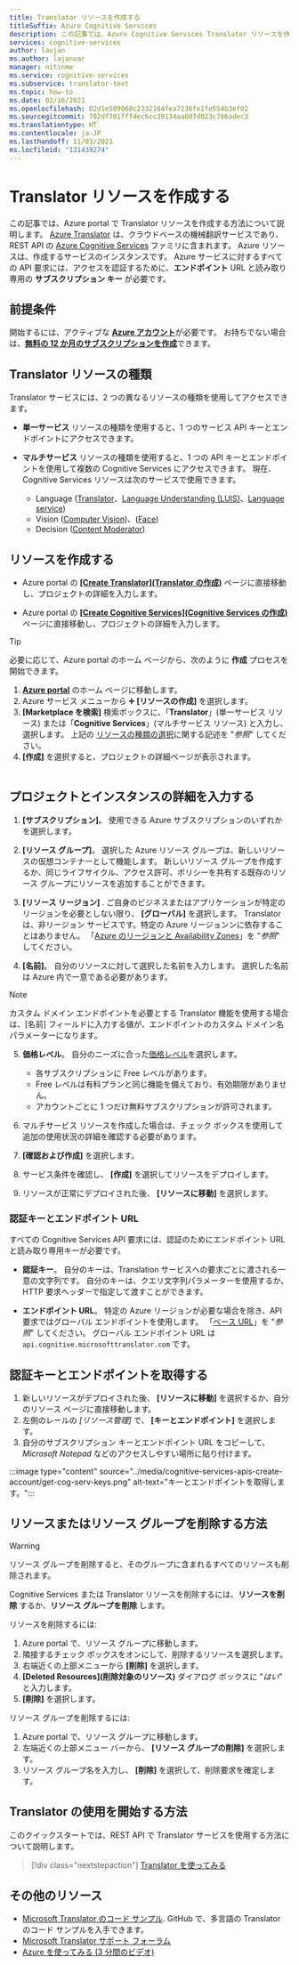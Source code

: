 ```yaml
---
title: Translator リソースを作成する
titleSuffix: Azure Cognitive Services
description: この記事では、Azure Cognitive Services Translator リソースを作成し、サブスクリプション キーとエンドポイント URL を取得する方法について説明します。
services: cognitive-services
author: laujan
ms.author: lajanuar
manager: nitinme
ms.service: cognitive-services
ms.subservice: translator-text
ms.topic: how-to
ms.date: 02/16/2021
ms.openlocfilehash: 02d1e509068c2332164fea7236fe1fe554b3ef02
ms.sourcegitcommit: 702df701fff4ec6cc39134aa607d023c766adec3
ms.translationtype: HT
ms.contentlocale: ja-JP
ms.lasthandoff: 11/03/2021
ms.locfileid: "131439274"
---
```

# <a name="create-a-translator-resource"></a>Translator リソースを作成する

この記事では、Azure portal で Translator リソースを作成する方法について説明します。 [Azure Translator](translator-overview.md) は、クラウドベースの機械翻訳サービスであり、REST API の [Azure Cognitive Services](../what-are-cognitive-services.md) ファミリに含まれます。 Azure リソースは、作成するサービスのインスタンスです。 Azure サービスに対するすべての API 要求には、アクセスを認証するために、**エンドポイント** URL と読み取り専用の **サブスクリプション キー** が必要です。

## <a name="prerequisites"></a>前提条件

開始するには、アクティブな [**Azure アカウント**](https://azure.microsoft.com/free/cognitive-services/)が必要です。  お持ちでない場合は、[**無料の 12 か月のサブスクリプションを作成**](https://azure.microsoft.com/free/)できます。

## <a name="translator-resource-types"></a>Translator リソースの種類

Translator サービスには、2 つの異なるリソースの種類を使用してアクセスできます。

* **単一サービス** リソースの種類を使用すると、1 つのサービス API キーとエンドポイントにアクセスできます。  

* **マルチサービス** リソースの種類を使用すると、1 つの API キーとエンドポイントを使用して複数の Cognitive Services にアクセスできます。 現在、Cognitive Services リソースは次のサービスで使用できます。
  * Language ([Translator](../translator/translator-overview.md)、[Language Understanding (LUIS)](../luis/what-is-luis.md)、[Language service](../text-analytics/overview.md))  
  * Vision ([Computer Vision](../computer-vision/overview.md))、([Face](../face/overview.md))  
  * Decision ([Content Moderator](../content-moderator/overview.md))  

## <a name="create-your-resource"></a>リソースを作成する

* Azure portal の [ **[Create Translator]\(Translator の作成\)**](https://ms.portal.azure.com/#create/Microsoft.CognitiveServicesTextTranslation) ページに直接移動し、プロジェクトの詳細を入力します。

* Azure portal の [ **[Create Cognitive Services]\(Cognitive Services の作成\)**](https://ms.portal.azure.com/#create/Microsoft.CognitiveServicesAllInOne) ページに直接移動し、プロジェクトの詳細を入力します。

>[!TIP]
>必要に応じて、Azure portal のホーム ページから、次のように **作成** プロセスを開始できます。
>
> 1. [**Azure portal**](https://ms.portal.azure.com/#home) のホーム ページに移動します。
> 1. Azure サービス メニューから ➕ **[リソースの作成]** を選択します。
>1. **[Marketplace を検索]** 検索ボックスに、「**Translator**」(単一サービス リソース) または「**Cognitive Services**」(マルチサービス リソース) と入力し、選択します。  上記の [リソースの種類の選択](#create-your-resource)に関する記述を "*参照*" してください。
> 1. **[作成]** を選択すると、プロジェクトの詳細ページが表示されます。
><br/><br/>

## <a name="complete-your-project-and-instance-details"></a>プロジェクトとインスタンスの詳細を入力する

1. **[サブスクリプション]**。 使用できる Azure サブスクリプションのいずれかを選択します。

1. **[リソース グループ]**。 選択した Azure リソース グループは、新しいリソースの仮想コンテナーとして機能します。 新しいリソース グループを作成するか、同じライフサイクル、アクセス許可、ポリシーを共有する既存のリソース グループにリソースを追加することができます。

1. **[リソース リージョン]** . ご自身のビジネスまたはアプリケーションが特定のリージョンを必要としない限り、 **[グローバル]** を選択します。 Translator は、非リージョン サービスです。特定の Azure リージョンンに依存することはありません。 「[Azure のリージョンと Availability Zones](../../availability-zones/az-overview.md)」を "*参照*" してください。

1. **[名前]**。 自分のリソースに対して選択した名前を入力します。 選択した名前は Azure 内で一意である必要があります。

> [!NOTE]
> カスタム ドメイン エンドポイントを必要とする Translator 機能を使用する場合は、[名前] フィールドに入力する値が、エンドポイントのカスタム ドメイン名パラメーターになります。

5. **価格レベル**。 自分のニーズに合った[価格レベル](https://azure.microsoft.com/pricing/details/cognitive-services/translator)を選択します。

   * 各サブスクリプションに Free レベルがあります。
   * Free レベルは有料プランと同じ機能を備えており、有効期限がありません。
   * アカウントごとに 1 つだけ無料サブスクリプションが許可されます。</li></ul>

1. マルチサービス リソースを作成した場合は、チェック ボックスを使用して追加の使用状況の詳細を確認する必要があります。

1. **[確認および作成]** を選択します。

1. サービス条件を確認し、 **[作成]** を選択してリソースをデプロイします。

1. リソースが正常にデプロイされた後、 **[リソースに移動]** を選択します。

### <a name="authentication-keys-and-endpoint-url"></a>認証キーとエンドポイント URL

すべての Cognitive Services API 要求には、認証のためにエンドポイント URL と読み取り専用キーが必要です。

* **認証キー**。 自分のキーは、Translation サービスへの要求ごとに渡される一意の文字列です。 自分のキーは、クエリ文字列パラメーターを使用するか、HTTP 要求ヘッダーで指定して渡すことができます。

* **エンドポイント URL**。 特定の Azure リージョンが必要な場合を除き、API 要求ではグローバル エンドポイントを使用します。 「[ベース URL](reference/v3-0-reference.md#base-urls)」を "*参照*" してください。 グローバル エンドポイント URL は `api.cognitive.microsofttranslator.com` です。

## <a name="get-your-authentication-keys-and-endpoint"></a>認証キーとエンドポイントを取得する

1. 新しいリソースがデプロイされた後、 **[リソースに移動]** を選択するか、自分のリソース ページに直接移動します。
1. 左側のレールの *[リソース管理]* で、 **[キーとエンドポイント]** を選択します。
1. 自分のサブスクリプション キーとエンドポイント URL をコピーして、*Microsoft Notepad* などのアクセスしやすい場所に貼り付けます。

:::image type="content" source="../media/cognitive-services-apis-create-account/get-cog-serv-keys.png" alt-text="キーとエンドポイントを取得します。":::

## <a name="how-to-delete-a--resource-or-resource-group"></a>リソースまたはリソース グループを削除する方法

> [!Warning]
> リソース グループを削除すると、そのグループに含まれるすべてのリソースも削除されます。

Cognitive Services または Translator リソースを削除するには、**リソースを削除** するか、**リソース グループを削除** します。

リソースを削除するには:

1. Azure portal で、リソース グループに移動します。
1. 隣接するチェック ボックスをオンにして、削除するリソースを選択します。
1. 右端近くの上部メニューから **[削除]** を選択します。
1. **[Deleted Resources]\(削除対象のリソース\)** ダイアログ ボックスに "*はい*" と入力します。
1. **[削除]** を選択します。

リソース グループを削除するには:

1. Azure portal で、リソース グループに移動します。
1. 左端近くの上部メニュー バーから、 **[リソース グループの削除]** を選択します。
1. リソース グループ名を入力し、 **[削除]** を選択して、削除要求を確定します。

## <a name="how-to-get-started-with-translator"></a>Translator の使用を開始する方法

このクイックスタートでは、REST API で Translator サービスを使用する方法について説明します。

> [!div class="nextstepaction"]
> [Translator を使ってみる](quickstart-translator.md)

## <a name="more-resources"></a>その他のリソース

* [Microsoft Translator のコード サンプル](https://github.com/MicrosoftTranslator).  GitHub で、多言語の Translator のコード サンプルを入手できます。
* [Microsoft Translator サポート フォーラム](https://www.aka.ms/TranslatorForum)
* [Azure を使ってみる (3 分間のビデオ)](https://azure.microsoft.com/get-started/?b=16.24)